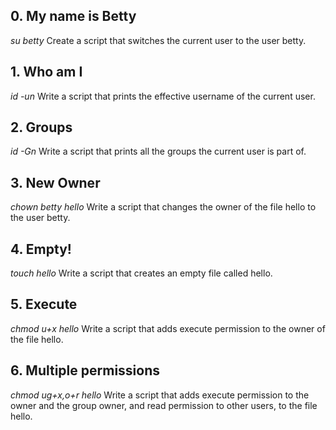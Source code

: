 ## 0. My name is Betty
*su betty* Create a script that switches the current user to the user betty.
## 1. Who am I
*id -un* Write a script that prints the effective username of the current user.
## 2. Groups
*id -Gn* Write a script that prints all the groups the current user is part of.
## 3. New Owner
*chown betty hello* Write a script that changes the owner of the file hello to the user betty.
## 4. Empty!
*touch hello* Write a script that creates an empty file called hello.
## 5. Execute
*chmod u+x hello* Write a script that adds execute permission to the owner of the file hello.
## 6. Multiple permissions
*chmod ug+x,o+r hello* Write a script that adds execute permission to the owner and the group owner, and read permission to other users, to the file hello.


